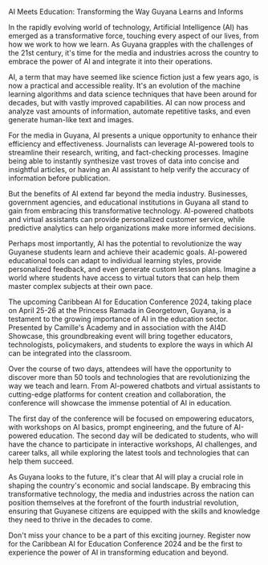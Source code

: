 AI Meets Education: Transforming the Way Guyana Learns and Informs

In the rapidly evolving world of technology, Artificial Intelligence (AI) has emerged as a transformative force, touching every aspect of our lives, from how we work to how we learn. As Guyana grapples with the challenges of the 21st century, it's time for the media and industries across the country to embrace the power of AI and integrate it into their operations.

AI, a term that may have seemed like science fiction just a few years ago, is now a practical and accessible reality. It's an evolution of the machine learning algorithms and data science techniques that have been around for decades, but with vastly improved capabilities. AI can now process and analyze vast amounts of information, automate repetitive tasks, and even generate human-like text and images.

For the media in Guyana, AI presents a unique opportunity to enhance their efficiency and effectiveness. Journalists can leverage AI-powered tools to streamline their research, writing, and fact-checking processes. Imagine being able to instantly synthesize vast troves of data into concise and insightful articles, or having an AI assistant to help verify the accuracy of information before publication.

But the benefits of AI extend far beyond the media industry. Businesses, government agencies, and educational institutions in Guyana all stand to gain from embracing this transformative technology. AI-powered chatbots and virtual assistants can provide personalized customer service, while predictive analytics can help organizations make more informed decisions.

Perhaps most importantly, AI has the potential to revolutionize the way Guyanese students learn and achieve their academic goals. AI-powered educational tools can adapt to individual learning styles, provide personalized feedback, and even generate custom lesson plans. Imagine a world where students have access to virtual tutors that can help them master complex subjects at their own pace.

The upcoming Caribbean AI for Education Conference 2024, taking place on April 25-26 at the Princess Ramada in Georgetown, Guyana, is a testament to the growing importance of AI in the education sector. Presented by Camille's Academy and in association with the AI4D Showcase, this groundbreaking event will bring together educators, technologists, policymakers, and students to explore the ways in which AI can be integrated into the classroom.

Over the course of two days, attendees will have the opportunity to discover more than 50 tools and technologies that are revolutionizing the way we teach and learn. From AI-powered chatbots and virtual assistants to cutting-edge platforms for content creation and collaboration, the conference will showcase the immense potential of AI in education.

The first day of the conference will be focused on empowering educators, with workshops on AI basics, prompt engineering, and the future of AI-powered education. The second day will be dedicated to students, who will have the chance to participate in interactive workshops, AI challenges, and career talks, all while exploring the latest tools and technologies that can help them succeed.

As Guyana looks to the future, it's clear that AI will play a crucial role in shaping the country's economic and social landscape. By embracing this transformative technology, the media and industries across the nation can position themselves at the forefront of the fourth industrial revolution, ensuring that Guyanese citizens are equipped with the skills and knowledge they need to thrive in the decades to come.

Don't miss your chance to be a part of this exciting journey. Register now for the Caribbean AI for Education Conference 2024 and be the first to experience the power of AI in transforming education and beyond.